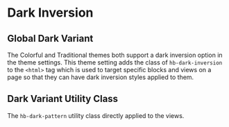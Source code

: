 # Dark Inversion

## Global Dark Variant
The Colorful and Traditional themes both support a dark inversion option in the theme settings. This theme setting adds the class of `hb-dark-inversion` to the ``<html>`` tag which is used to target specific blocks and views on a page so that they can have dark inversion styles applied to them.

## Dark Variant Utility Class

The `hb-dark-pattern` utility class directly applied to the views.
